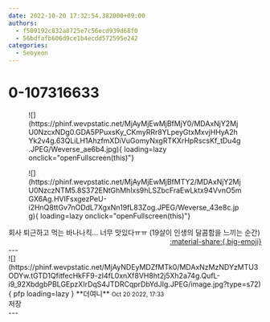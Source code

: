 ```yaml
---
date: 2022-10-20 17:32:54.382000+09:00
authors:
  - f509192c832a8725e7c56ecd939d68f0
  - 56bdfafb606d9ce1b4ecdd572595e242
categories:
  - Seoyeon
---
```


# 0-107316633

<div class="post-container" markdown="1">
<div class="content-container md-sidebar__scrollwrap" markdown="1">


<figure markdown="1">
![](https://phinf.wevpstatic.net/MjAyMjEwMjBfMjY0/MDAxNjY2MjU0NzcxNDg0.GDA5PPuxsKy_CKmyRRr8YLpeyGtxMxvjHHyA2hYk2v4g.63QLiLH1AhzfmXDiVuGomyNxgRTKXrHpRscsKf_tDu4g.JPEG/Weverse_ae6b4.jpg){ loading=lazy onclick="openFullscreen(this)"}
</figure>

<figure markdown="1">
![](https://phinf.wevpstatic.net/MjAyMjEwMjBfMTY2/MDAxNjY2MjU0NzczNTM5.8S372ENtGhMhlxs9hLSZbcFraEwLktx94VvnO5mGX6Ag.HVIFsxgezPeU-i2HnQ8ttGv7nODdL7XgxNn19fL83Zog.JPEG/Weverse_43e8c.jpg){ loading=lazy onclick="openFullscreen(this)"}
</figure>
회사 퇴근하고 먹는 바나나킥... 너무 맛있다ㅠㅠ (19살이 인생의 달콤함을 느끼는 순간)

</div>
</div>

<div style="text-align: right;" markdown="1">
<a href="https://weverse.io/fromis9/fanpost/0-107316633" style="text-align: right;">:material-share:{.big-emoji}</a>
</div>
---

<div class="comments-container md-sidebar__scrollwrap" markdown="1">
<div class="comment" markdown="1">
<div class='id-container' markdown="1">
![](https://phinf.wevpstatic.net/MjAyNDEyMDZfMTk0/MDAxNzMzNDYzMTU3ODYw.tGTD1QfitfecHkFF9-zI4fL0xnXf8VH8ht2j5Xh2a74g.QufL-i9_92XbdgbPBLGEpzXIrDqS4JTDRCqprDbYdJIg.JPEG/image.jpg?type=s72){ pfp loading=lazy }
**<span class="artist">더여니</span>** <small>Oct 20 2022, 17:33</small><br>
</div>
<div class='comment-body' markdown="1">
저장
</div>
</div>
</div>
---
